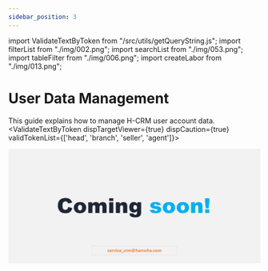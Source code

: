 ```yaml
---
sidebar_position: 3
---
```


import ValidateTextByToken from "/src/utils/getQueryString.js";
import filterList from "./img/002.png";
import searchList from "./img/053.png";
import tableFilter from "./img/006.png";
import createLabor from "./img/013.png";

# User Data Management

This guide explains how to manage H-CRM user account data.
<ValidateTextByToken dispTargetViewer={true} dispCaution={true} validTokenList={['head', 'branch', 'seller', 'agent']}>

![100](./img/100.png)

</ValidateTextByToken>
